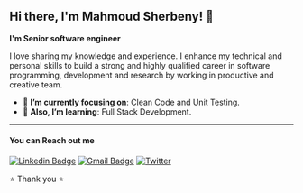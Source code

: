 <h2> Hi there, I'm Mahmoud Sherbeny! 👋</h2>

**I'm Senior software engineer**

I love sharing my knowledge and experience. I enhance my technical and personal skills to build a strong and highly qualified career in software programming, development and research by working in productive and creative team. 

- 🎯 **I’m currently focusing on**: Clean Code and Unit Testing.
- 🔭 **Also, I’m learning**: Full Stack Development.

<hr/>

#### You can Reach out me
[![Linkedin Badge](https://img.shields.io/badge/-Sherboo96-blue?logo=Linkedin&logoColor=white&link=https://www.linkedin.com/in/Sherboo96/)](https://www.linkedin.com/in/Sherboo96/) 
[![Gmail Badge](https://img.shields.io/badge/-sherbeny2096@gmail.com-c14438?logo=Gmail&logoColor=white&link=mailto:sherbeny2096@gmail.com)](mailto:sherbeny2096@gmail.com)
[![Twitter](https://img.shields.io/twitter/url/https/twitter.com/cloudposse.svg?style=social&label=Follow%20%40Sherboo96)](https://twitter.com/Sherboo96)

⭐️ Thank you ⭐️

